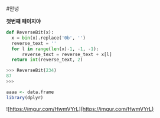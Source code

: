 #안녕

**첫번째 페이지야**


```python
def ReverseBit(x):
  x = bin(x).replace('0b', '')
  reverse_text = ''
  for l in range(len(x)-1, -1, -1):
      reverse_text = reverse_text + x[l]
  return int(reverse_text, 2)

>>> ReverseBit(234)
87
>>>
```

```r
aaaa <- data.frame
library(dplyr)
```
![https://imgur.com/HwmVYrL](https://imgur.com/HwmVYrL)

